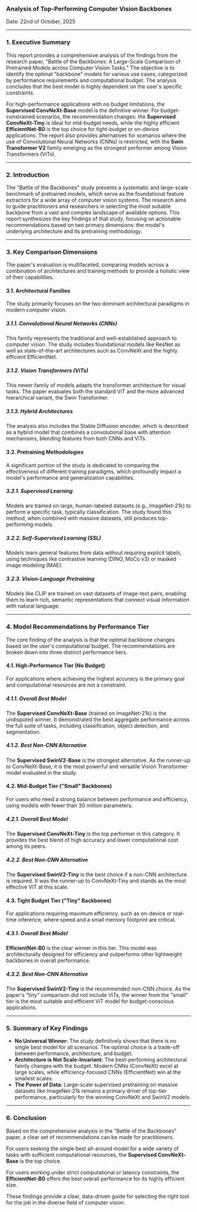 ### Analysis of Top-Performing Computer Vision Backbones

Date: 22nd of October, 2025

---

### 1. Executive Summary

This report provides a comprehensive analysis of the findings from the research paper, "Battle of the Backbones: A Large-Scale Comparison of Pretrained Models across Computer Vision Tasks." The objective is to identify the optimal "backbone" models for various use cases, categorized by performance requirements and computational budget. The analysis concludes that the best model is highly dependent on the user's specific constraints.

For high-performance applications with no budget limitations, the **Supervised ConvNeXt-Base** model is the definitive winner. For budget-constrained scenarios, the recommendation changes: the **Supervised ConvNeXt-Tiny** is ideal for mid-budget needs, while the highly efficient **EfficientNet-B0** is the top choice for tight-budget or on-device applications. The report also provides alternatives for scenarios where the use of Convolutional Neural Networks (CNNs) is restricted, with the **Swin Transformer V2** family emerging as the strongest performer among Vision Transformers (ViTs).

---

### 2. Introduction

The "Battle of the Backbones" study presents a systematic and large-scale benchmark of pretrained models, which serve as the foundational feature extractors for a wide array of computer vision systems. The research aims to guide practitioners and researchers in selecting the most suitable backbone from a vast and complex landscape of available options. This report synthesizes the key findings of that study, focusing on actionable recommendations based on two primary dimensions: the model's underlying architecture and its pretraining methodology.

---

### 3. Key Comparison Dimensions

The paper's evaluation is multifaceted, comparing models across a combination of architectures and training methods to provide a holistic view of their capabilities.

#### 3.1. Architectural Families
The study primarily focuses on the two dominant architectural paradigms in modern computer vision.

##### 3.1.1. Convolutional Neural Networks (CNNs)
This family represents the traditional and well-established approach to computer vision. The study includes foundational models like ResNet as well as state-of-the-art architectures such as ConvNeXt and the highly efficient EfficientNet.

##### 3.1.2. Vision Transformers (ViTs)
This newer family of models adapts the transformer architecture for visual tasks. The paper evaluates both the standard ViT and the more advanced hierarchical variant, the Swin Transformer.

##### 3.1.3. Hybrid Architectures
The analysis also includes the Stable Diffusion encoder, which is described as a hybrid model that combines a convolutional base with attention mechanisms, blending features from both CNNs and ViTs.

#### 3.2. Pretraining Methodologies
A significant portion of the study is dedicated to comparing the effectiveness of different training paradigms, which profoundly impact a model's performance and generalization capabilities.

##### 3.2.1. Supervised Learning
Models are trained on large, human-labeled datasets (e.g., ImageNet-21k) to perform a specific task, typically classification. The study found this method, when combined with massive datasets, still produces top-performing models.

##### 3.2.2. Self-Supervised Learning (SSL)
Models learn general features from data without requiring explicit labels, using techniques like contrastive learning (DINO, MoCo v3) or masked image modeling (MAE).

##### 3.2.3. Vision-Language Pretraining
Models like CLIP are trained on vast datasets of image-text pairs, enabling them to learn rich, semantic representations that connect visual information with natural language.

---

### 4. Model Recommendations by Performance Tier

The core finding of the analysis is that the optimal backbone changes based on the user's computational budget. The recommendations are broken down into three distinct performance tiers.

#### 4.1. High-Performance Tier (No Budget)
For applications where achieving the highest accuracy is the primary goal and computational resources are not a constraint.

##### 4.1.1. Overall Best Model
The **Supervised ConvNeXt-Base** (trained on ImageNet-21k) is the undisputed winner. It demonstrated the best aggregate performance across the full suite of tasks, including classification, object detection, and segmentation.

##### 4.1.2. Best Non-CNN Alternative
The **Supervised SwinV2-Base** is the strongest alternative. As the runner-up to ConvNeXt-Base, it is the most powerful and versatile Vision Transformer model evaluated in the study.

#### 4.2. Mid-Budget Tier ("Small" Backbones)
For users who need a strong balance between performance and efficiency, using models with fewer than 30 million parameters.

##### 4.2.1. Overall Best Model
The **Supervised ConvNeXt-Tiny** is the top performer in this category. It provides the best blend of high accuracy and lower computational cost among its peers.

##### 4.2.2. Best Non-CNN Alternative
The **Supervised SwinV2-Tiny** is the best choice if a non-CNN architecture is required. It was the runner-up to ConvNeXt-Tiny and stands as the most effective ViT at this scale.

#### 4.3. Tight Budget Tier ("Tiny" Backbones)
For applications requiring maximum efficiency, such as on-device or real-time inference, where speed and a small memory footprint are critical.

##### 4.3.1. Overall Best Model
**EfficientNet-B0** is the clear winner in this tier. This model was architecturally designed for efficiency and outperforms other lightweight backbones in overall performance.

##### 4.3.2. Best Non-CNN Alternative
The **Supervised SwinV2-Tiny** is the recommended non-CNN choice. As the paper's "tiny" comparison did not include ViTs, the winner from the "small" tier is the most suitable and efficient ViT model for budget-conscious applications.

---

### 5. Summary of Key Findings

*   **No Universal Winner:** The study definitively shows that there is no single best model for all scenarios. The optimal choice is a trade-off between performance, architecture, and budget.
*   **Architecture is Not Scale-Invariant:** The best-performing architectural family changes with the budget. Modern CNNs (ConvNeXt) excel at large scales, while efficiency-focused CNNs (EfficientNet) win at the smallest scales.
*   **The Power of Data:** Large-scale supervised pretraining on massive datasets like ImageNet-21k remains a primary driver of top-tier performance, particularly for the winning ConvNeXt and SwinV2 models.

---

### 6. Conclusion

Based on the comprehensive analysis in the "Battle of the Backbones" paper, a clear set of recommendations can be made for practitioners.

For users seeking the single best all-around model for a wide variety of tasks with sufficient computational resources, the **Supervised ConvNeXt-Base** is the top choice.

For users working under strict computational or latency constraints, the **EfficientNet-B0** offers the best overall performance for its highly efficient size.

These findings provide a clear, data-driven guide for selecting the right tool for the job in the diverse field of computer vision.
